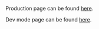 Production page can be found <a href="https://www.avantgarde-project.com/">here</a>.

Dev mode page can be found <a href="https://www.webwizard-ag.netlify.app/">here</a>.
